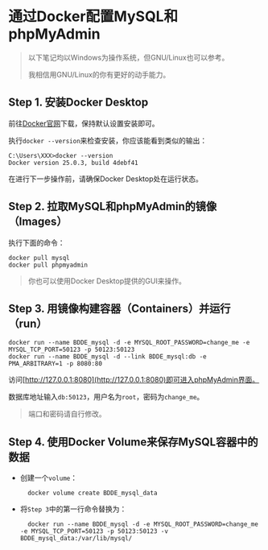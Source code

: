 # 通过Docker配置MySQL和phpMyAdmin

> 以下笔记均以Windows为操作系统，但GNU/Linux也可以参考。
> 
> 我相信用GNU/Linux的你有更好的动手能力。

## Step 1. 安装Docker Desktop

前往[Docker官网](https://www.docker.com/products/docker-desktop/)下载，保持默认设置安装即可。

执行`docker --version`来检查安装，你应该能看到类似的输出：

    C:\Users\XXX>docker --version
    Docker version 25.0.3, build 4debf41

在进行下一步操作前，请确保Docker Desktop处在运行状态。

## Step 2. 拉取MySQL和phpMyAdmin的镜像（Images）

执行下面的命令：

    docker pull mysql
    docker pull phpmyadmin

> 你也可以使用Docker Desktop提供的GUI来操作。

## Step 3. 用镜像构建容器（Containers）并运行（run）

    docker run --name BDDE_mysql -d -e MYSQL_ROOT_PASSWORD=change_me -e MYSQL_TCP_PORT=50123 -p 50123:50123
    docker run --name BDDE_mysql -d --link BDDE_mysql:db -e PMA_ARBITRARY=1 -p 8080:80

访问[http://127.0.0.1:8080](http://127.0.0.1:8080)即可进入phpMyAdmin界面。

数据库地址输入`db:50123`，用户名为`root`，密码为`change_me`。

> 端口和密码请自行修改。

## Step 4. 使用Docker Volume来保存MySQL容器中的数据

- 创建一个`volume`：

        docker volume create BDDE_mysql_data

- 将`Step 3`中的第一行命令替换为：

        docker run --name BDDE_mysql -d -e MYSQL_ROOT_PASSWORD=change_me -e MYSQL_TCP_PORT=50123 -p 50123:50123 -v BDDE_mysql_data:/var/lib/mysql/
